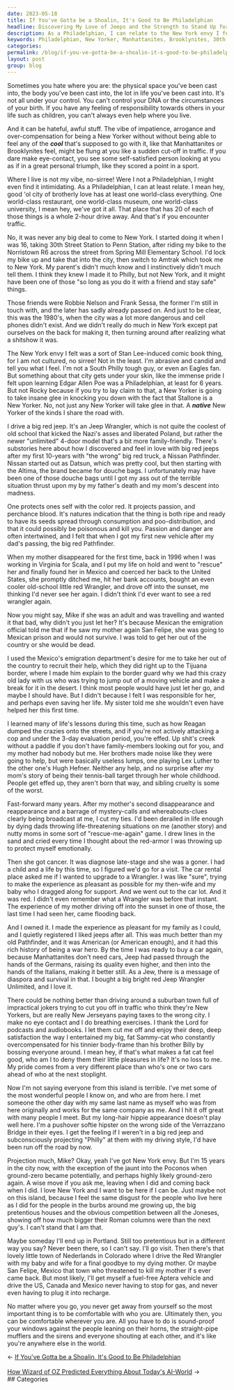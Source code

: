 ```yaml
---
date: 2023-05-18
title: If You've Gotta be a Shoalin, It's Good to Be Philadelphian
headline: Discovering My Love of Jeeps and the Strength to Stand Up for Myself in the City of Brotherly Love.
description: As a Philadelphian, I can relate to the New York envy I felt growing up. After a tumultuous journey with my mother, I discovered a newfound appreciation for the Jeep Wrangler, a vehicle that has become a symbol of survival and passion. Through my travels, I've learned to be comfortable with who I am, no matter where I go.
keywords: Philadelphian, New Yorker, Manhattanites, Brooklynites, 30th Street Station, Penn Station, Norristown R6, Spring Mill Elementary School, Robbie Nelson, Frank Sessa, 1980's, Stan Lee, Edgar Allen Poe, Rocky Stallone, Jeep Wrangler, Nissan Pathfinder, Datsun, Altima, Reagan, Lex Luther, Hugh Hefner, Mexico, San Felipe, Tijuana, Nissan, Scala, Virginia, Mexican prison, sibling cruelty, Eagles
categories: 
permalink: /blog/if-you-ve-gotta-be-a-shoalin-it-s-good-to-be-philadelphian/
layout: post
group: blog
---
```



Sometimes you hate where you are: the physical space you've been cast into, the
body you've been cast into, the lot in life you've been cast into. It's not all
under your control. You can't control your DNA or the circumstances of your
birth. If you have any feeling of responsibility towards others in your life
such as children, you can't always even help where you live.

And it can be hateful, awful stuff. The vibe of impatience, arrogance and
over-compensation for being a New Yorker without without being able to feel any
of the ***cool*** that's supposed to go with it, like that Manhattanites or
Brooklynites feel, might be flung at you like a sudden cut-off in traffic. If
you dare make eye-contact, you see some self-satisfied person looking at you as
if in a great personal triumph, like they scored a point in a sport.

Where I live is not my vibe, no-sirree! Were I not a Philadelphian, I might
even find it intimidating. As a Philadelphian, I can at least relate. I mean
hey, good 'ol city of brotherly love has at least one world-class everything.
One world-class restaurant, one world-class museum, one world-class university,
I mean hey, we've got it all. That place that has 20 of each of those things is
a whole 2-hour drive away. And that's if you encounter traffic.

No, it was never any big deal to come to New York. I started doing it when I
was 16, taking 30th Street Station to Penn Station, after riding my bike to the
Norristown R6 across the street from Spring Mill Elementary School. I'd lock my
bike up and take that into the city, then switch to Amtrak which took me to New
York. My parent's didn't much know and I instinctively didn't much tell them. I
think they knew I made it to Philly, but not New York, and it might have been
one of those "so long as you do it with a friend and stay safe" things. 

Those friends were Robbie Nelson and Frank Sessa, the former I'm still in touch
with, and the later has sadly already passed on. And just to be clear, this was
the 1980's, when the city was a lot more dangerous and cell phones didn't
exist. And we didn't really do much in New York except pat ourselves on the
back for making it, then turning around after realizing what a shitshow it was.

The New York envy I felt was a sort of Stan Lee-induced comic book thing, for I
am not cultured, no sirree! Not in the least. I'm abrasive and candid and tell
you what I feel. I'm not a South Philly tough guy, or even an Eagles fan. But
something about that city gets under your skin, like the immense pride I felt
upon learning Edgar Allen Poe was a Philadelphian, at least for 6 years. But
not Rocky because if you try to lay claim to that, a New Yorker is going to
take insane glee in knocking you down with the fact that Stallone is a New
Yorker. No, not just any New Yorker will take glee in that. A ***native*** New
Yorker of the kinds I share the road with.

I drive a big red jeep. It's an Jeep Wrangler, which is not quite the coolest
of old school that kicked the Nazi's asses and liberated Poland, but rather the
newer "unlimited" 4-door model that's a bit more family-friendly. There's
substories here about how I discovered and feel in love with big red jeeps
after my first 10-years with "the wrong" big red truck, a Nissan Pathfinder.
Nissan started out as Datsun, which was pretty cool, but then starting with the
Altima, the brand became for douche bags. I unfortunately may have been one of
those douche bags until I got my ass out of the terrible situation thrust upon
my by my father's death and my mom's descent into madness.

One protects ones self with the color red. It projects passion, and perchance
blood. It's natures indication that the thing is both ripe and ready to have
its seeds spread through consumption and poo-distribution, and that it could
possibly be poisonous and kill you. Passion and danger are often intertwined,
and I felt that when I got my first new vehicle after my dad's passing, the big
red Pathfinder.

When my mother disappeared for the first time, back in 1996 when I was working
in Virginia for Scala, and I put my life on hold and went to "rescue" her and
finally found her in Mexico and coerced her back to the United States, she
promptly ditched me, hit her bank accounts, bought an even cooler old-school
little red Wrangler, and drove off into the sunset, me thinking I'd never see
her again. I didn't think I'd ever want to see a red wrangler again.

Now you might say, Mike if she was an adult and was travelling and wanted it
that bad, why didn't you just let her? It's because Mexican the emigration
official told me that if he saw my mother again San Felipe, she was going to
Mexican prison and would not survive. I was told to get her out of the country
or she would be dead. 

I used the Mexico's emigration department's desire for me to take her out of
the country to recruit their help, which they did right up to the Tijuana
border, where I made him explain to the border guard why we had this crazy old
lady with us who was trying to jump out of a moving vehicle and make a break
for it in the desert. I think most people would have just let her go, and maybe
I should have. But I didn't because I felt I was responsible for her, and
perhaps even saving her life. My sister told me she wouldn't even have helped
her this first time.

I learned many of life's lessons during this time, such as how Reagan dumped
the crazies onto the streets, and if you're not actively attacking a cop and
under the 3-day evaluation period, you're effed. Up shit's creek without a
paddle if you don't have family-members looking out for you, and my mother had
nobody but me. Her brothers made noise like they were going to help, but were
basically useless lumps, one playing Lex Luther to the other one's Hugh Hefner.
Neither any help, and no surprise after my mom's story of being their
tennis-ball target through her whole childhood. People get effed up, they
aren't born that way, and sibling cruelty is some of the worst.

Fast-forward many years. After my mother's second disappearance and
reappearance and a barrage of mystery-calls and whereabouts-clues clearly being
broadcast at me, I cut my ties. I'd been derailed in life enough by dying dads
throwing life-threatening situations on me (another story) and nutty moms in
some sort of "rescue-me-again" game. I drew lines in the sand and cried every
time I thought about the red-armor I was throwing up to protect myself
emotionally.

Then she got cancer. It was diagnose late-stage and she was a goner. I had a
child and a life by this time, so I figured we'd go for a visit. The car rental
place asked me if I wanted to upgrade to a Wrangler. I was like "sure", trying
to make the experience as pleasant as possible for my then-wife and my baby who
I dragged along for support. And we went out to the car lot. And it was red. I
didn't even remember what a Wrangler was before that instant. The experience of
my mother driving off into the sunset in one of those, the last time I had seen
her, came flooding back.

And I owned it. I made the experience as pleasant for my family as I could, and
I quietly registered I liked jeeps after all. This was much better than my old
Pathfinder, and it was American (or American enough), and it had this rich
history of being a war hero. By the time I was ready to buy a car again,
because Manhattanites don't need cars, Jeep had passed through the hands of the
Germans, raising its quality even higher, and then into the hands of the
Italians, making it better still. As a Jew, there is a message of diaspora and
survival in that. I bought a big bright red Jeep Wrangler Unlimited, and I love
it.

There could be nothing better than driving around a suburban town full of
impractical jokers trying to cut you off in traffic who think they're New
Yorkers, but are really New Jerseyans paying taxes to the wrong city. I make no
eye contact and I do breathing exercises. I thank the Lord for podcasts and
audiobooks. I let them cut me off and enjoy their deep, deep satisfaction the
way I entertained my big, fat Sammy-cat who constantly overcompensated for his
tinnier body-frame than his brother Billy by bossing everyone around. I mean
hey, if that's what makes a fat cat feel good, who am I to deny them their
little pleasures in life? It's no loss to me. My pride comes from a very
different place than who's one or two cars ahead of who at the next stoplight.

Now I'm not saying everyone from this island is terrible. I've met some of the
most wonderful people I know on, and who are from here. I met someone the other
day with my same last name as myself who was from here originally and works for
the same company as me. And I hit it off great with many people I meet. But my
long-hair hippie appearance doesn't play well here. I'm a pushover softie
hipster on the wrong side of the Verrazzano Bridge in their eyes. I get the
feeling if I weren't in a big red jeep and subconsciously projecting "Philly"
at them with my driving style, I'd have been run off the road by now.

Projection much, Mike? Okay, yeah I've got New York envy. But I'm 15 years in
the city now, with the exception of the jaunt into the Poconos when ground-zero
became potentially, and perhaps highly likely ground-zero again. A wise move if
you ask me, leaving when I did and coming back when I did. I love New York and
I want to be here if I can be. Just maybe not on this island, because I feel
the same disgust for the people who live here as I did for the people in the
burbs around me growing up, the big pretentious houses and the obvious
competition between all the Joneses, showing off how much bigger their Roman
columns were than the next guy's. I can't stand that I am that.

Maybe someday I'll end up in Portland. Still too pretentious but in a different
way you say? Never been there, so I can't say. I'll go visit. Then there's that
lovely little town of Nederlands in Colorado where I drive the Red Wrangler
with my baby and wife for a final goodbye to my dying mother. Or maybe San
Felipe, Mexico that town who threatened to kill my mother if s ever came back.
But most likely, I'll get myself a fuel-free Aptera vehicle and drive the US,
Canada and Mexico never having to stop for gas, and never even having to plug
it into recharge.

No matter where you go, you never get away from yourself so the most important
thing is to be comfortable with who you are. Ultimately then, you can be
comfortable wherever you are. All you have to do is sound-proof your windows
against the people leaning on their horns, the straight-pipe mufflers and the
sirens and everyone shouting at each other, and it's like you're anywhere else
in the world.

















<div class="arrow-links"><div class="post-nav-prev"><span class="arrow">&larr;&nbsp;</span><a href="/blog/if-you-ve-gotta-be-a-shoalin-it-s-good-to-be-philadelphian/">If You've Gotta be a Shoalin, It's Good to Be Philadelphian</a></div> &nbsp; <div class="post-nav-next"><a href="/blog/how-wizard-of-oz-predicted-everything-about-today-s-ai-world/">How Wizard of OZ Predicted Everything About Today's AI-World</a><span class="arrow">&nbsp;&rarr;</span></div></div>
## Categories

<ul></ul>